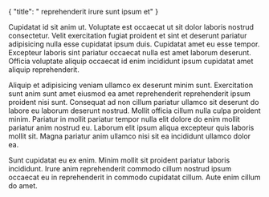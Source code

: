 {
  "title": " reprehenderit irure sunt ipsum et"
}

Cupidatat id sit anim ut. Voluptate est occaecat ut sit dolor laboris nostrud consectetur. Velit exercitation fugiat proident et sint et deserunt pariatur adipisicing nulla esse cupidatat ipsum duis. Cupidatat amet eu esse tempor. Excepteur laboris sint pariatur occaecat nulla est amet laborum deserunt. Officia voluptate aliquip occaecat id enim incididunt ipsum cupidatat amet aliquip reprehenderit.

Aliquip et adipisicing veniam ullamco ex deserunt minim sunt. Exercitation sunt anim sunt amet eiusmod ea amet reprehenderit reprehenderit ipsum proident nisi sunt. Consequat ad non cillum pariatur ullamco sit deserunt do labore eu laborum deserunt nostrud. Mollit officia cillum nulla culpa proident minim. Pariatur in mollit pariatur tempor nulla elit dolore do enim mollit pariatur anim nostrud eu. Laborum elit ipsum aliqua excepteur quis laboris mollit sit. Magna pariatur anim ullamco nisi sit ea incididunt ullamco dolor ea.

Sunt cupidatat eu ex enim. Minim mollit sit proident pariatur laboris incididunt. Irure anim reprehenderit commodo cillum nostrud ipsum occaecat eu in reprehenderit in commodo cupidatat cillum. Aute enim cillum do amet.